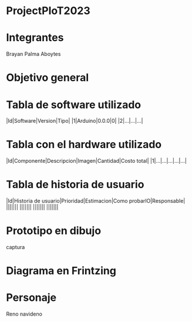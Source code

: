 # ProjectPIoT2023

# Integrantes
Brayan Palma Aboytes

# Objetivo general

# Tabla de software utilizado

|Id|Software|Version|Tipo|
|1|Arduino|0.0.0|0|
|2|...|...|...|

# Tabla con el hardware utilizado
|Id|Componente|Descripcion|Imagen|Cantidad|Costo total|
|1|...|...|...|...|...|

# Tabla de historia de usuario
|Id|Historia de usuario|Prioridad|Estimacion|Como probarlO|Responsable|
|||||||
|||||||
|||||||
|||||||

# Prototipo en dibujo
captura

# Diagrama en Frintzing

# Personaje
Reno navideno


